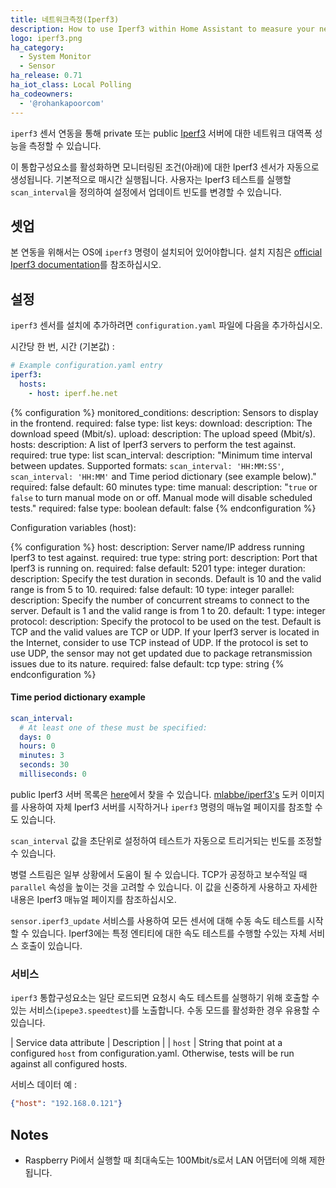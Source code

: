 ```yaml
---
title: 네트워크측정(Iperf3)
description: How to use Iperf3 within Home Assistant to measure your network bandwidth.
logo: iperf3.png
ha_category:
  - System Monitor
  - Sensor
ha_release: 0.71
ha_iot_class: Local Polling
ha_codeowners:
  - '@rohankapoorcom'
---
```


`iperf3` 센서 연동을 통해 private 또는 public [Iperf3](https://software.es.net/iperf/index.html) 서버에 대한 네트워크 대역폭 성능을 측정할 수 있습니다.

이 통합구성요소를 활성화하면 모니터링된 조건(아래)에 대한 Iperf3 센서가 자동으로 생성됩니다. 기본적으로 매시간 실행됩니다. 사용자는 Iperf3 테스트를 실행할 `scan_interval`을 정의하여 설정에서 업데이트 빈도를 변경할 수 있습니다.

## 셋업

본 연동을 위해서는 OS에 `iperf3` 명령이 설치되어 있어야합니다. 설치 지침은 [official Iperf3 documentation](https://software.es.net/iperf/obtaining.html)를 참조하십시오.

## 설정

`iperf3` 센서를 설치에 추가하려면 `configuration.yaml` 파일에 다음을 추가하십시오.

시간당 한 번, 시간 (기본값) :

```yaml
# Example configuration.yaml entry
iperf3:
  hosts:
    - host: iperf.he.net
```

{% configuration %}
  monitored_conditions:
    description: Sensors to display in the frontend.
    required: false
    type: list
    keys:
      download:
        description: The download speed (Mbit/s).
      upload:
        description: The upload speed (Mbit/s).
  hosts:
    description: A list of Iperf3 servers to perform the test against.
    required: true
    type: list
  scan_interval:
    description: "Minimum time interval between updates. Supported formats: `scan_interval: 'HH:MM:SS'`, `scan_interval: 'HH:MM'` and Time period dictionary (see example below)."
    required: false
    default: 60 minutes
    type: time
  manual:
    description: "`true` or `false` to turn manual mode on or off. Manual mode will disable scheduled tests."
    required: false
    type: boolean
    default: false
{% endconfiguration %}

Configuration variables (host):

{% configuration %}
  host:
    description: Server name/IP address running Iperf3 to test against.
    required: true
    type: string
  port:
    description: Port that Iperf3 is running on.
    required: false
    default: 5201
    type: integer
  duration:
    description: Specify the test duration in seconds. Default is 10 and the valid range is from 5 to 10.
    required: false
    default: 10
    type: integer
  parallel:
    description: Specify the number of concurrent streams to connect to the server. Default is 1 and the valid range is from 1 to 20.
    default: 1
    type: integer
  protocol:
    description: Specify the protocol to be used on the test. Default is TCP and the valid values are TCP or UDP. If your Iperf3 server is located in the Internet, consider to use TCP instead of UDP. If the protocol is set to use UDP, the sensor may not get updated due to package retransmission issues due to its nature.
    required: false
    default: tcp
    type: string
{% endconfiguration %}

#### Time period dictionary example

```yaml
scan_interval:
  # At least one of these must be specified:
  days: 0
  hours: 0
  minutes: 3
  seconds: 30
  milliseconds: 0
```

public Iperf3 서버 목록은 [here](https://iperf.fr/iperf-servers.php)에서 찾을 수 있습니다. [mlabbe/iperf3's](https://hub.docker.com/r/mlabbe/iperf3/) 도커 이미지를 사용하여 자체 Iperf3 서버를 시작하거나 `iperf3` 명령의 매뉴얼 페이지를 참조할 수도 있습니다.

`scan_interval` 값을 초단위로 설정하여 테스트가 자동으로 트리거되는 빈도를 조정할 수 있습니다.

병렬 스트림은 일부 상황에서 도움이 될 수 있습니다. TCP가 공정하고 보수적일 때 `parallel` 속성을 높이는 것을 고려할 수 있습니다. 이 값을 신중하게 사용하고 자세한 내용은 Iperf3 매뉴얼 페이지를 참조하십시오.

`sensor.iperf3_update` 서비스를 사용하여 모든 센서에 대해 수동 속도 테스트를 시작할 수 있습니다. Iperf3에는 특정 엔티티에 대한 속도 테스트를 수행할 수있는 자체 서비스 호출이 있습니다.

### 서비스

`iperf3` 통합구성요소는 일단 로드되면 요청시 속도 테스트를 실행하기 위해 호출할 수 있는 서비스(`ipepe3.speedtest`)를 노출합니다. 수동 모드를 활성화한 경우 유용할 수 있습니다.

| Service data attribute | Description |
| `host` | String that point at a configured `host` from configuration.yaml. Otherwise, tests will be run against all configured hosts.

서비스 데이터 예 :

```json
{"host": "192.168.0.121"}
```

## Notes

- Raspberry Pi에서 실행할 때 최대속도는 100Mbit/s로서 LAN 어댑터에 의해 제한됩니다.
